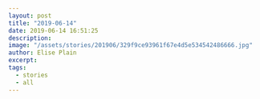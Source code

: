 ```yaml
---
layout: post
title: "2019-06-14"
date: 2019-06-14 16:51:25
description: 
image: "/assets/stories/201906/329f9ce93961f67e4d5e534542486666.jpg"
author: Elise Plain
excerpt: 
tags: 
  - stories
  - all
---
```



<p></p>
